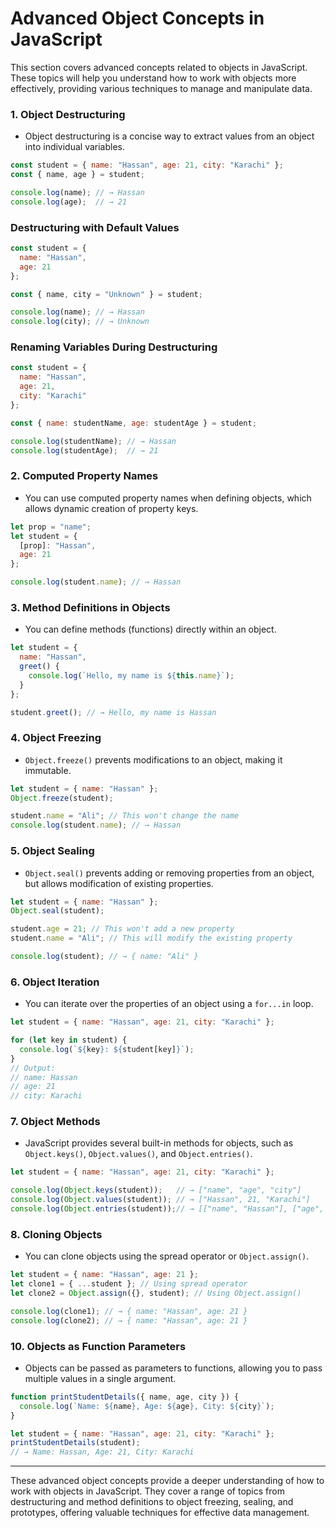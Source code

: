 

# Advanced Object Concepts in JavaScript

This section covers advanced concepts related to objects in JavaScript. These topics will help you understand how to work with objects more effectively, providing various techniques to manage and manipulate data.

### 1. Object Destructuring
   - Object destructuring is a concise way to extract values from an object into individual variables.

   ```javascript
   const student = { name: "Hassan", age: 21, city: "Karachi" };
   const { name, age } = student;

   console.log(name); // → Hassan
   console.log(age);  // → 21
   ```

### Destructuring with Default Values

```javascript
const student = {
  name: "Hassan",
  age: 21
};

const { name, city = "Unknown" } = student;

console.log(name); // → Hassan
console.log(city); // → Unknown
```

### Renaming Variables During Destructuring

```javascript
const student = {
  name: "Hassan",
  age: 21,
  city: "Karachi"
};

const { name: studentName, age: studentAge } = student;

console.log(studentName); // → Hassan
console.log(studentAge);  // → 21
```


### 2. Computed Property Names
   - You can use computed property names when defining objects, which allows dynamic creation of property keys.

   ```javascript
   let prop = "name";
   let student = {
     [prop]: "Hassan",
     age: 21
   };

   console.log(student.name); // → Hassan
   ```

### 3. Method Definitions in Objects
   - You can define methods (functions) directly within an object.

   ```javascript
   let student = {
     name: "Hassan",
     greet() {
       console.log(`Hello, my name is ${this.name}`);
     }
   };

   student.greet(); // → Hello, my name is Hassan
   ```

### 4. Object Freezing
   - `Object.freeze()` prevents modifications to an object, making it immutable.

   ```javascript
   let student = { name: "Hassan" };
   Object.freeze(student);

   student.name = "Ali"; // This won't change the name
   console.log(student.name); // → Hassan
   ```

### 5. Object Sealing
   - `Object.seal()` prevents adding or removing properties from an object, but allows modification of existing properties.

   ```javascript
   let student = { name: "Hassan" };
   Object.seal(student);

   student.age = 21; // This won't add a new property
   student.name = "Ali"; // This will modify the existing property

   console.log(student); // → { name: "Ali" }
   ```

### 6. Object Iteration
   - You can iterate over the properties of an object using a `for...in` loop.

   ```javascript
   let student = { name: "Hassan", age: 21, city: "Karachi" };

   for (let key in student) {
     console.log(`${key}: ${student[key]}`);
   }
   // Output:
   // name: Hassan
   // age: 21
   // city: Karachi
   ```

### 7. Object Methods
   - JavaScript provides several built-in methods for objects, such as `Object.keys()`, `Object.values()`, and `Object.entries()`.

   ```javascript
   let student = { name: "Hassan", age: 21, city: "Karachi" };

   console.log(Object.keys(student));   // → ["name", "age", "city"]
   console.log(Object.values(student)); // → ["Hassan", 21, "Karachi"]
   console.log(Object.entries(student));// → [["name", "Hassan"], ["age", 21], ["city", "Karachi"]]
   ```

### 8. Cloning Objects
   - You can clone objects using the spread operator or `Object.assign()`.

   ```javascript
   let student = { name: "Hassan", age: 21 };
   let clone1 = { ...student }; // Using spread operator
   let clone2 = Object.assign({}, student); // Using Object.assign()

   console.log(clone1); // → { name: "Hassan", age: 21 }
   console.log(clone2); // → { name: "Hassan", age: 21 }
   ```


### 10. Objects as Function Parameters
   - Objects can be passed as parameters to functions, allowing you to pass multiple values in a single argument.

   ```javascript
   function printStudentDetails({ name, age, city }) {
     console.log(`Name: ${name}, Age: ${age}, City: ${city}`);
   }

   let student = { name: "Hassan", age: 21, city: "Karachi" };
   printStudentDetails(student);
   // → Name: Hassan, Age: 21, City: Karachi
   ```

---

These advanced object concepts provide a deeper understanding of how to work with objects in JavaScript. They cover a range of topics from destructuring and method definitions to object freezing, sealing, and prototypes, offering valuable techniques for effective data management.